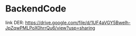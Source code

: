 # BackendCode
link DER: https://drive.google.com/file/d/1UF4aVGY5Bwelh-JpZqwPMLPoX0hrrQu6/view?usp=sharing

